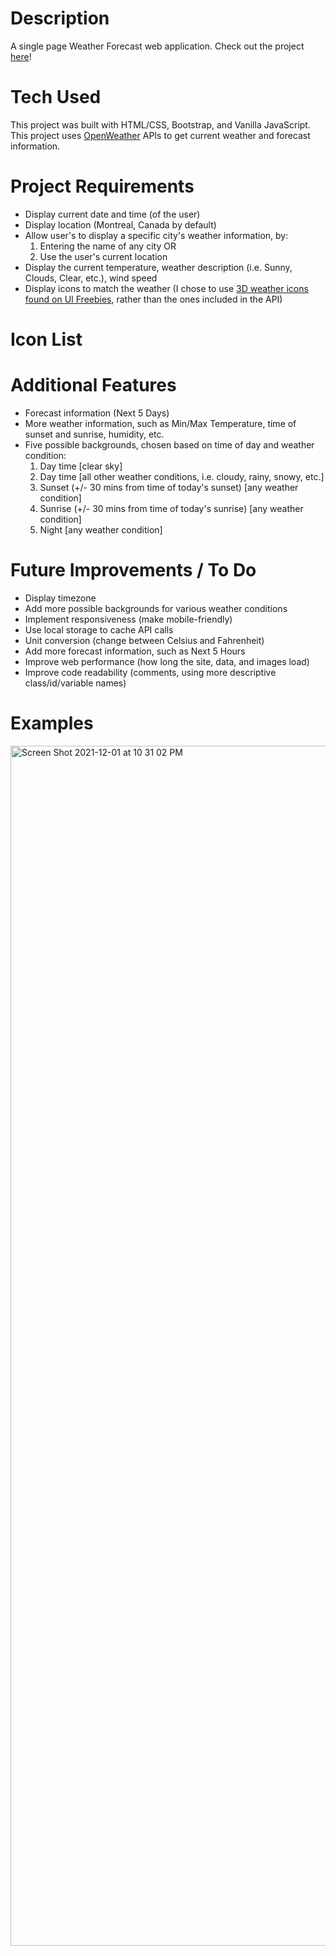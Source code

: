 # Description

A single page Weather Forecast web application.
Check out the project [here](https://modest-sammet-e184ff.netlify.app)!

# Tech Used

This project was built with HTML/CSS, Bootstrap, and Vanilla JavaScript. This project uses [OpenWeather](https://openweathermap.org/) APIs to get current weather and forecast information.

# Project Requirements
* Display current date and time (of the user)
* Display location (Montreal, Canada by default)
* Allow user's to display a specific city's weather information, by:
  1. Entering the name of any city OR
  2. Use the user's current location
* Display the current temperature, weather description (i.e. Sunny, Clouds, Clear, etc.), wind speed 
* Display icons to match the weather (I chose to use [3D weather icons found on UI Freebies](https://uifreebies.net/icon/3d-weather-icons-free), rather than the ones included in the API) 

# Icon List

# Additional Features
* Forecast information (Next 5 Days)
* More weather information, such as Min/Max Temperature, time of sunset and sunrise, humidity, etc. 
* Five possible backgrounds, chosen based on time of day and weather condition:
  1. Day time [clear sky]
  2. Day time [all other weather conditions, i.e. cloudy, rainy, snowy, etc.]
  3. Sunset (+/- 30 mins from time of today's sunset) [any weather condition]
  4. Sunrise (+/- 30 mins from time of today's sunrise) [any weather condition]
  5. Night [any weather condition]

# Future Improvements / To Do
* Display timezone 
* Add more possible backgrounds for various weather conditions
* Implement responsiveness (make mobile-friendly)
* Use local storage to cache API calls
* Unit conversion (change between Celsius and Fahrenheit)
* Add more forecast information, such as Next 5 Hours  
* Improve web performance (how long the site, data, and images load)
* Improve code readability (comments, using more descriptive class/id/variable names)

# Examples

<img width="1920" alt="Screen Shot 2021-12-01 at 10 31 02 PM" src="https://user-images.githubusercontent.com/29237731/144353068-4815f550-323a-44e5-89ce-c2b6f93a482c.png">
